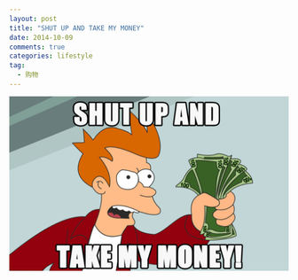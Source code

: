 ```yaml
---
layout: post
title: "SHUT UP AND TAKE MY MONEY"
date: 2014-10-09 
comments: true
categories: lifestyle
tag: 
  - 购物
---
```

![pic](/assets/images/2014/10/09/Shut-up-and-take-my-money.jpg)
